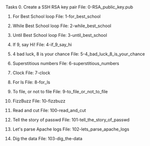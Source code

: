 Tasks
0. Create a SSH RSA key pair
File: 0-RSA_public_key.pub
   
1. For Best School loop
File: 1-for_best_school
   
2. While Best School loop
File: 2-while_best_school
   
3. Until Best School loop
File: 3-until_best_school
   
4. If 9, say Hi!
File: 4-if_9_say_hi
   
5. 4 bad luck, 8 is your chance
File: 5-4_bad_luck_8_is_your_chance
   
6. Superstitious numbers
File: 6-superstitious_numbers
   
7. Clock
File: 7-clock
   
8. For ls
File: 8-for_ls
   
9. To file, or not to file
File: 9-to_file_or_not_to_file
   
10. FizzBuzz
File: 10-fizzbuzz
   
11. Read and cut
File: 100-read_and_cut
   
12. Tell the story of passwd
File: 101-tell_the_story_of_passwd
   
13. Let's parse Apache logs
File: 102-lets_parse_apache_logs
   
14. Dig the data
File: 103-dig_the-data

